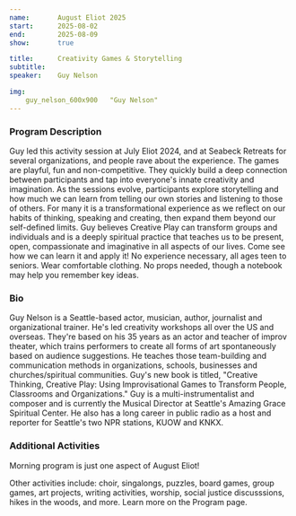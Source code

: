 ```yaml
---
name:       August Eliot 2025
start:      2025-08-02
end:        2025-08-09
show:       true

title:      Creativity Games & Storytelling
subtitle:
speaker:    Guy Nelson

img:
    guy_nelson_600x900   "Guy Nelson"
---
```


### Program Description

Guy led this activity session at July Eliot 2024, and at Seabeck Retreats for several organizations, and people rave about the experience. The games are playful, fun and non-competitive. They quickly build a deep connection between participants and tap into everyone's innate creativity and imagination. As the sessions evolve, participants explore storytelling and how much we can learn from telling our own stories and listening to those of others. For many it is a transformational experience as we reflect on our habits of thinking, speaking and creating, then expand them beyond our self-defined limits.  Guy believes Creative Play can transform groups and individuals and is a deeply spiritual practice that teaches us to be present, open, compassionate and imaginative in all aspects of our lives. Come see how we can learn it and apply it!  No experience necessary, all ages teen to seniors. Wear comfortable clothing. No props needed, though a notebook may help you remember key ideas.

### Bio

Guy Nelson is a Seattle-based actor, musician, author, journalist and organizational trainer. He's led creativity workshops all over the US and overseas. They're based on his 35 years as an actor and teacher of improv theater, which trains performers to create all forms of art spontaneously based on audience suggestions. He teaches those team-building and communication methods in organizations, schools, businesses and churches/spiritual communities. Guy's new book is titled, "Creative Thinking, Creative Play: Using Improvisational Games to Transform People, Classrooms and Organizations." Guy is a multi-instrumentalist and composer and is currently the Musical Director at Seattle's Amazing Grace Spiritual Center. He also has a long career in public radio as a host and reporter for Seattle's two NPR stations, KUOW and KNKX.

### Additional Activities

Morning program is just one aspect of August Eliot!

Other activities include: choir, singalongs, puzzles, board games, group games, art projects, writing activities, worship, social justice discusssions, hikes in the woods, and more. Learn more on the Program page.